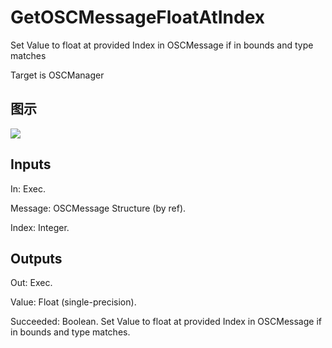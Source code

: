 # GetOSCMessageFloatAtIndex

Set Value to float at provided Index in OSCMessage if in bounds and type matches

Target is OSCManager

## 图示

![]($-20221218-18054652.png)

## Inputs

In: Exec.

Message: OSCMessage Structure (by ref).

Index: Integer.  

## Outputs

Out: Exec.

Value: Float (single-precision).

Succeeded: Boolean. Set Value to float at provided Index in OSCMessage if in bounds and type matches.

